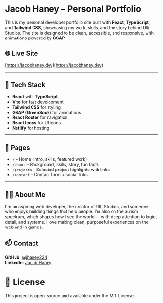 # Jacob Haney – Personal Portfolio

This is my personal developer portfolio site built with **React**, **TypeScript**, and **Tailwind CSS**, showcasing my work, skills, and the story behind Ulti Studios. The site is designed to be clean, accessible, and responsive, with animations powered by **GSAP**.

## 🌐 Live Site
[https://jacobhaney.dev](https://jacobhaney.dev)

---

## 🧰 Tech Stack

- **React** with **TypeScript**
- **Vite** for fast development
- **Tailwind CSS** for styling
- **GSAP (GreenSock)** for animations
- **React Router** for navigation
- **React Icons** for UI icons
- **Netlify** for hosting

---

## 🚀 Pages

- `/` – Home (intro, skills, featured work)
- `/about` – Background, skills, story, fun facts
- `/projects` – Selected project highlights with links
- `/contact` – Contact form + social links

---

## 🙋‍♂️ About Me
I'm an aspiring web developer, the creator of Ulti Studios, and someone who enjoys building things that help people. I’m also on the autism spectrum, which shapes how I see the world — with deep attention to logic, detail, and systems. I love making clean, purposeful experiences on the web and in games.

## 📫 Contact
**GitHub**: [@jhaney224](https://github.com/jhaney224)<br>
**LinkedIn**: [Jacob Haney](https://www.linkedin.com/in/jacobhaney224/)<br>

# 📄 License
This project is open-source and available under the MIT License.
